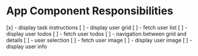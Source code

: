 # App Component Responsibilities

[x] - display task instructions
[ ] - display user grid
[ ] - fetch user list
[ ] - display user todos
[ ] - fetch user todos
[ ] - navigation between grid and details
[ ] - user selection
[ ] - fetch user image
[ ] - display user image
[ ] - display user info
